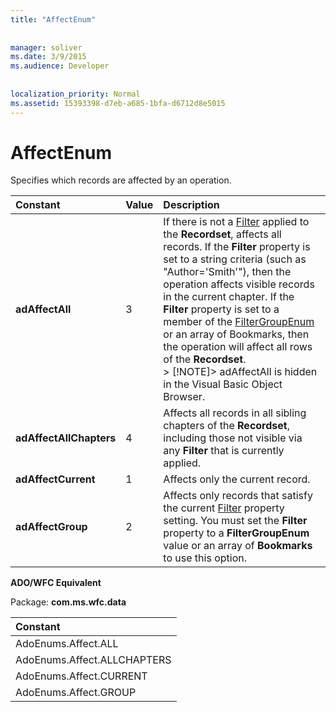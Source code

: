 ```yaml
---
title: "AffectEnum"
  
  
manager: soliver
ms.date: 3/9/2015
ms.audience: Developer
 
  
localization_priority: Normal
ms.assetid: 15393398-d7eb-a685-1bfa-d6712d8e5015
---
```


# AffectEnum

Specifies which records are affected by an operation.
  
|**Constant**|**Value**|**Description**|
|:-----|:-----|:-----|
|**adAffectAll** <br/> |3  <br/> |If there is not a [Filter](filter-property-ado.md) applied to the **Recordset**, affects all records. If the **Filter** property is set to a string criteria (such as "Author='Smith'"), then the operation affects visible records in the current chapter. If the **Filter** property is set to a member of the [FilterGroupEnum](filtergroupenum.md) or an array of Bookmarks, then the operation will affect all rows of the **Recordset**.  <br/> > [!NOTE]> adAffectAll is hidden in the Visual Basic Object Browser.           |
|**adAffectAllChapters** <br/> |4  <br/> |Affects all records in all sibling chapters of the **Recordset**, including those not visible via any **Filter** that is currently applied.  <br/> |
|**adAffectCurrent** <br/> |1  <br/> |Affects only the current record.  <br/> |
|**adAffectGroup** <br/> |2  <br/> |Affects only records that satisfy the current [Filter](filter-property-ado.md) property setting. You must set the **Filter** property to a **FilterGroupEnum** value or an array of **Bookmarks** to use this option.  <br/> |
   
 **ADO/WFC Equivalent**
  
Package: **com.ms.wfc.data**
  
|**Constant**|
|:-----|
|AdoEnums.Affect.ALL  <br/> |
|AdoEnums.Affect.ALLCHAPTERS  <br/> |
|AdoEnums.Affect.CURRENT  <br/> |
|AdoEnums.Affect.GROUP  <br/> |
   


